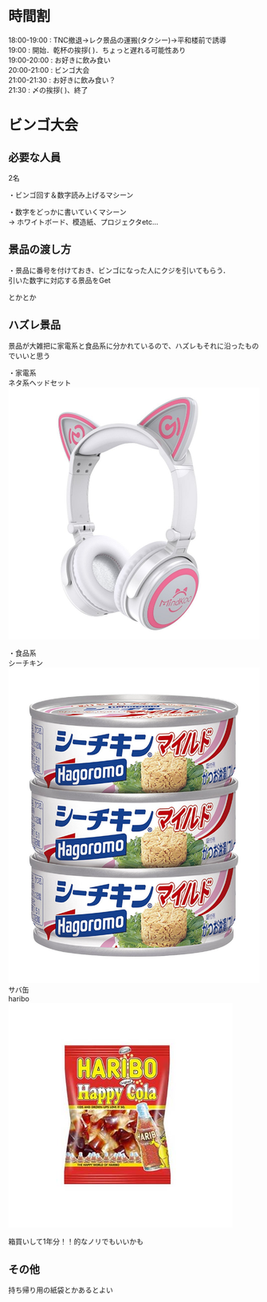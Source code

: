 # 時間割
18:00-19:00 : TNC撤退→レク景品の運搬(タクシー)→平和楼前で誘導    
19:00       : 開始．乾杯の挨拶(  )．ちょっと遅れる可能性あり  
19:00-20:00 : お好きに飲み食い  
20:00-21:00 : ビンゴ大会  
21:00-21:30 : お好きに飲み食い？  
21:30       : 〆の挨拶(  )、終了  

# ビンゴ大会
## 必要な人員
2名

・ビンゴ回す＆数字読み上げるマシーン

・数字をどっかに書いていくマシーン  
  → ホワイトボード、模造紙、プロジェクタetc...

## 景品の渡し方
・景品に番号を付けておき、ビンゴになった人にクジを引いてもらう．  
引いた数字に対応する景品をGet

とかとか

## ハズレ景品
景品が大雑把に家電系と食品系に分かれているので、ハズレもそれに沿ったものでいいと思う

・家電系  
ネタ系ヘッドセット  
![](./nekomimi.jpg)

・食品系  
シーチキン  
![](./hagoromo.jpg)
サバ缶  
haribo  
![](./haribo.jpg)

箱買いして1年分！！的なノリでもいいかも


## その他
持ち帰り用の紙袋とかあるとよい
 





